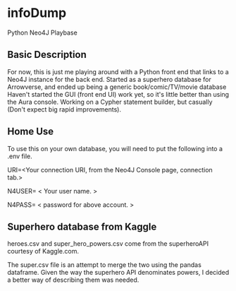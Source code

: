 # infoDump
Python Neo4J Playbase

## Basic Description
For now, this is just me playing around with a Python front end that links to a Neo4J instance for the back end.
Started as a superhero database for Arrowverse, and ended up being a generic book/comic/TV/movie database
Haven't started the GUI (front end UI) work yet, so it's little better than using the Aura console.
Working on a Cypher statement builder, but casually (Don't expect big rapid improvements).

## Home Use
To use this on your own database, you will need to put the following into a .env file.

URI=<Your connection URI, from the Neo4J Console page, connection tab.>

N4USER= < Your user name. >
  
N4PASS= < password for above account. >

## Superhero database from Kaggle
heroes.csv and super_hero_powers.csv come from
the superheroAPI courtesy of Kaggle.com.

The super.csv file is an attempt to merge the two
using the pandas dataframe.  Given the way
the superhero API denominates powers, I decided 
a better way of describing them was needed.
